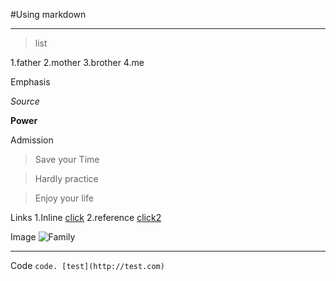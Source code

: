 
#Using markdown


****


> list

1.father
2.mother
3.brother
4.me

Emphasis

*Source*

**Power**

Admission

> Save your Time

> Hardly practice

> Enjoy your life

Links
1.Inline
[click](http://terms.naver.com/entry.nhn?docId=1218576&cid=40942&categoryId=33098)
2.reference
[click2][funny]


Image
![Family](http://ncc.phinf.naver.net/20140428_129/1398643364516gKIdq_JPEG/1-1.jpg?type=w646)

****

Code
`code. [test](http://test.com)`




[funny]: http://navercast.naver.com/contents.nhn?rid=101&contents_id=3851
